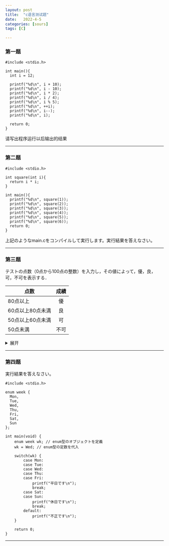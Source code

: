 ```yaml
---
layout: post
title:  "c语言测试题"
date:   2022-4-5 
categories: [sours]
tags: [C]  

---
```

### 第一题
```
#include <stdio.h>

int main(){
  int i = 12;
  
  printf("%d\n", i + 10);  
  printf("%d\n", i - 10);
  printf("%d\n", i * 2);
  printf("%d\n", i / 4);
  printf("%d\n", i % 5);
  printf("%d\n", ++i);  
  printf("%d\n", i--);    
  printf("%d\n", i);      
  
  return 0;
}
```


请写出程序运行以后输出的结果

---
### 第二题
```
#include <stdio.h>

int square(int i){
  return i * i;
}

int main(){
  printf("%d\n", square(1));
  printf("%d\n", square(2));
  printf("%d\n", square(3));
  printf("%d\n", square(4));
  printf("%d\n", square(5));
  printf("%d\n", square(6));
  return 0;
}
```
上記のようなmain.cをコンパイルして実行します。実行結果を答えなさい。

---
### 第三题
テストの点数（0点から100点の整数）を入力し，その値によって，優，良，可，不可を表示する．

| 点数          | 成績        |
| ------------- |:-------------:|
|80点以上        | 優         |
|60点以上80点未満|	       良|
|50点以上60点未満|       	可|
|50点未満     	|        不可|

<details>
<summary>展开</summary>
<pre><code>
#include <stdio.h>

void main()
{
    int n;

    printf("テストの点数を入力してください"); scanf("%d", &n);

    if(n >= 80)
        printf("優\n");
    else if(n >= 60)
        printf("良\n");
    else if(n >= 50)
        printf("可\n");
    else
        printf("不可\n");
}
</code></pre>
</details>

---
### 第四题

実行結果を答えなさい。
```
#include <stdio.h>
 
enum week {
  Mon,
  Tue,
  Wed,
  Thu,
  Fri,
  Sat,
  Sun
};
 
int main(void) {
    enum week wk; // enum型のオブジェクトを定義
    wk = Wed; // enum型の定数を代入
    
    switch(wk) {
        case Mon:
        case Tue:
        case Wed:
        case Thu:
        case Fri:
            printf("平日です\n");
            break;
        case Sat:
        case Sun:
            printf("休日です\n");
            break;
        default:
            printf("不正です\n");
    }
    
    return 0;
}
```

---

